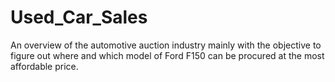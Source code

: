 # Used_Car_Sales
An overview of the automotive auction industry mainly with the objective to figure out where and which model of Ford F150 can be procured at the most affordable price.
